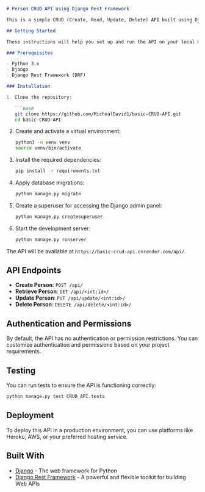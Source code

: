 ```markdown
# Person CRUD API using Django Rest Framework

This is a simple CRUD (Create, Read, Update, Delete) API built using Django Rest Framework (DRF) for managing persons with a single field: name.

## Getting Started

These instructions will help you set up and run the API on your local machine for development and testing purposes.

### Prerequisites

- Python 3.x
- Django
- Django Rest Framework (DRF)

### Installation

1. Clone the repository:

   ```bash
   git clone https://github.com/MichealDavid1/basic-CRUD-API.git
   cd basic-CRUD-API
   ```

2. Create and activate a virtual environment:

   ```bash
   python3 -m venv venv
   source venv/bin/activate
   ```

3. Install the required dependencies:

   ```bash
   pip install -r requirements.txt
   ```

4. Apply database migrations:

   ```bash
   python manage.py migrate
   ```

5. Create a superuser for accessing the Django admin panel:

   ```bash
   python manage.py createsuperuser
   ```

6. Start the development server:

   ```bash
   python manage.py runserver
   ```

The API will be available at `https://basic-crud-api.onrender.com/api/`.

## API Endpoints

- **Create Person**: `POST /api/`
- **Retrieve Person**: `GET /api/<int:id>/`
- **Update Person**: `PUT /api/update/<int:id>/`
- **Delete Person**: `DELETE /api/delete/<int:id>/`

## Authentication and Permissions

By default, the API has no authentication or permission restrictions. You can customize authentication and permissions based on your project requirements.

## Testing

You can run tests to ensure the API is functioning correctly:

```bash
python manage.py test CRUD_API.tests
```

## Deployment

To deploy this API in a production environment, you can use platforms like Heroku, AWS, or your preferred hosting service.

## Built With

- [Django](https://www.djangoproject.com/) - The web framework for Python
- [Django Rest Framework](https://www.django-rest-framework.org/) - A powerful and flexible toolkit for building Web APIs
